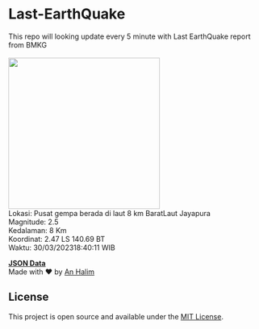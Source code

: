 # Last-EarthQuake
This repo will looking update every 5 minute with Last EarthQuake report from BMKG
<br>
<br>
<img src="https://ews.bmkg.go.id/TEWS/data/20230330184011.mmi.jpg?50127ie5e4nex2pz3446lfo" width="300"/>
<br>
Lokasi: Pusat gempa berada di laut 8 km BaratLaut Jayapura <br>
Magnitude: 2.5 <br>
Kedalaman: 8 Km <br>
Koordinat: 2.47 LS 140.69 BT <br>
Waktu: 30/03/202318:40:11 WIB <br>

<a href="./data/data.json">**JSON Data**</a>
<br>
Made with ❤️ by <a href="https://github.com/an-halim">An Halim</a>
## License

This project is open source and available under the [MIT License](LICENSE).
